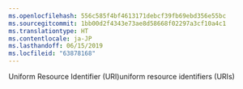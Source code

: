 ```yaml
---
ms.openlocfilehash: 556c585f4bf4613171debcf39fb69ebd356e55bc
ms.sourcegitcommit: 1bb00d2f4343e73ae8d58668f02297a3cf10a4c1
ms.translationtype: HT
ms.contentlocale: ja-JP
ms.lasthandoff: 06/15/2019
ms.locfileid: "63878168"
---
```

<span data-ttu-id="514cc-101">Uniform Resource Identifier (URI)</span><span class="sxs-lookup"><span data-stu-id="514cc-101">uniform resource identifiers (URIs)</span></span>